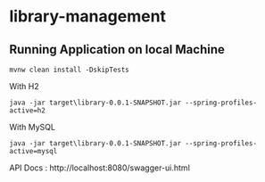 # library-management

## Running Application on local Machine
```
mvnw clean install -DskipTests
```
With H2
```
java -jar target\library-0.0.1-SNAPSHOT.jar --spring-profiles-active=h2
```

With MySQL
```
java -jar target\library-0.0.1-SNAPSHOT.jar --spring-profiles-active=mysql
```

API Docs : http://localhost:8080/swagger-ui.html
